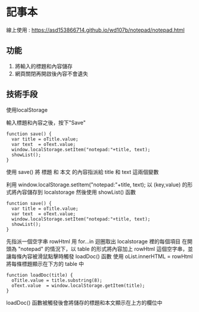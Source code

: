 # 記事本

線上使用 : https://asd153866714.github.io/wd107b/notepad/notepad.html

## 功能

1. 將輸入的標題和內容儲存
2. 網頁關閉再開啟後內容不會遺失

## 技術手段

使用localStorage

輸入標題和內容之後，按下"Save"

    function save() {
      var title = oTitle.value;
      var text  = oText.value;
      window.localStorage.setItem("notepad:"+title, text);
      showList();
    }

使用 save() 將 標題 和 本文 的內容指派給 title 和 text 這兩個變數

利用 window.localStorage.setItem("notepad:"+title, text);  以 (key,value) 的形式將內容儲存到 localstorage
然後使用 showList() 函數


    function save() {
      var title = oTitle.value;
      var text  = oText.value;
      window.localStorage.setItem("notepad:"+title, text);
      showList();
    }

先指派一個空字串 rowHtml 
用 for...in 迴圈取出 localstorage 裡的每個項目
在開頭為 "notepad" 的情況下，以 table 的形式將內容加上 rowHtml 這個空字串，並讓每條內容被滑鼠點擊時觸發 loadDoc() 函數
使用 oList.innerHTML = rowHtml 將每條標題顯示在下方的 table 中


    function loadDoc(title) {
      oTitle.value = title.substring(8);
      oText.value  = window.localStorage.getItem(title);
    }

loadDoc() 函數被觸發後會將儲存的標題和本文顯示在上方的欄位中
